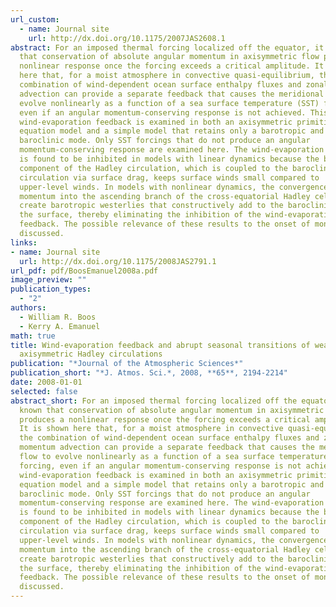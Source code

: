 ```yaml
---
url_custom:
  - name: Journal site
    url: http://dx.doi.org/10.1175/2007JAS2608.1
abstract: For an imposed thermal forcing localized off the equator, it is known
  that conservation of absolute angular momentum in axisymmetric flow produces a
  nonlinear response once the forcing exceeds a critical amplitude. It is shown
  here that, for a moist atmosphere in convective quasi-equilibrium, the
  combination of wind-dependent ocean surface enthalpy fluxes and zonal momentum
  advection can provide a separate feedback that causes the meridional flow to
  evolve nonlinearly as a function of a sea surface temperature (SST) forcing,
  even if an angular momentum-conserving response is not achieved. This
  wind-evaporation feedback is examined in both an axisymmetric primitive
  equation model and a simple model that retains only a barotropic and single
  baroclinic mode. Only SST forcings that do not produce an angular
  momentum-conserving response are examined here. The wind-evaporation feedback
  is found to be inhibited in models with linear dynamics because the barotropic
  component of the Hadley circulation, which is coupled to the baroclinic
  circulation via surface drag, keeps surface winds small compared to
  upper-level winds. In models with nonlinear dynamics, the convergence of zonal
  momentum into the ascending branch of the cross-equatorial Hadley cell can
  create barotropic westerlies that constructively add to the baroclinic wind at
  the surface, thereby eliminating the inhibition of the wind-evaporation
  feedback. The possible relevance of these results to the onset of monsoons is
  discussed.
links:
- name: Journal site
  url: http://dx.doi.org/10.1175/2008JAS2791.1
url_pdf: pdf/BoosEmanuel2008a.pdf
image_preview: ""
publication_types:
  - "2"
authors:
  - William R. Boos
  - Kerry A. Emanuel
math: true
title: Wind-evaporation feedback and abrupt seasonal transitions of weak,
  axisymmetric Hadley circulations
publication: "*Journal of the Atmospheric Sciences*"
publication_short: "*J. Atmos. Sci.*, 2008, **65**, 2194-2214"
date: 2008-01-01
selected: false
abstract_short: For an imposed thermal forcing localized off the equator, it is
  known that conservation of absolute angular momentum in axisymmetric flow
  produces a nonlinear response once the forcing exceeds a critical amplitude.
  It is shown here that, for a moist atmosphere in convective quasi-equilibrium,
  the combination of wind-dependent ocean surface enthalpy fluxes and zonal
  momentum advection can provide a separate feedback that causes the meridional
  flow to evolve nonlinearly as a function of a sea surface temperature (SST)
  forcing, even if an angular momentum-conserving response is not achieved. This
  wind-evaporation feedback is examined in both an axisymmetric primitive
  equation model and a simple model that retains only a barotropic and single
  baroclinic mode. Only SST forcings that do not produce an angular
  momentum-conserving response are examined here. The wind-evaporation feedback
  is found to be inhibited in models with linear dynamics because the barotropic
  component of the Hadley circulation, which is coupled to the baroclinic
  circulation via surface drag, keeps surface winds small compared to
  upper-level winds. In models with nonlinear dynamics, the convergence of zonal
  momentum into the ascending branch of the cross-equatorial Hadley cell can
  create barotropic westerlies that constructively add to the baroclinic wind at
  the surface, thereby eliminating the inhibition of the wind-evaporation
  feedback. The possible relevance of these results to the onset of monsoons is
  discussed.
---
```

